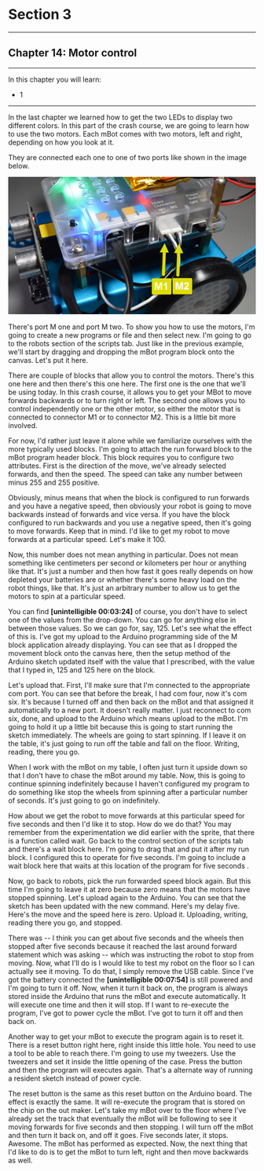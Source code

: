 # Section 3

---

## Chapter 14: Motor control

---

In this chapter you will learn:

* 1

---

In the last chapter we learned how to get the two LEDs to display two different colors. In this part of the crash course, we are going to learn how to use the two motors. Each mBot comes with two motors, left and right, depending on how you look at it.

They are connected each one to one of two ports like shown in the image below.

![](/assets/Img.3.16.1.jpg)





 There's port M one and port M two. To show you how to use the motors, I'm going to create a new programs or file and then select new. I'm going to go to the robots section of the scripts tab. Just like in the previous example, we'll start by dragging and dropping the mBot program block onto the canvas. Let's put it here.

There are couple of blocks that allow you to control the motors. There's this one here and then there's this one here. The first one is the one that we'll be using today. In this crash course, it allows you to get your MBot to move forwards backwards or to turn right or left. The second one allows you to control independently one or the other motor, so either the motor that is connected to connector M1 or to connector M2. This is a little bit more involved.

For now, I'd rather just leave it alone while we familiarize ourselves with the more typically used blocks. I'm going to attach the run forward block to the mBot program header block. This block requires you to configure two attributes. First is the direction of the move, we've already selected forwards, and then the speed. The speed can take any number between minus 255 and 255 positive.

Obviously, minus means that when the block is configured to run forwards and you have a negative speed, then obviously your robot is going to move backwards instead of forwards and vice versa. If you have the block configured to run backwards and you use a negative speed, then it's going to move forwards. Keep that in mind. I'd like to get my robot to move forwards at a particular speed. Let's make it 100.

Now, this number does not mean anything in particular. Does not mean something like centimeters per second or kilometers per hour or anything like that. It's just a number and then how fast it goes really depends on how depleted your batteries are or whether there's some heavy load on the robot things, like that. It's just an arbitrary number to allow us to get the motors to spin at a particular speed.

You can find **\[unintelligible 00:03:24\]** of course, you don't have to select one of the values from the drop-down. You can go for anything else in between those values. So we can go for, say, 125. Let's see what the effect of this is. I've got my upload to the Arduino programming side of the M block application already displaying. You can see that as I dropped the movement block onto the canvas here, then the setup method of the Arduino sketch updated itself with the value that I prescribed, with the value that I typed in, 125 and 125 here on the block.

Let's upload that. First, I'll make sure that I'm connected to the appropriate com port. You can see that before the break, I had com four, now it's com six. It's because I turned off and then back on the mBot and that assigned it automatically to a new port. It doesn't really matter. I just reconnect to com six, done, and upload to the Arduino which means upload to the mBot. I'm going to hold it up a little bit because this is going to start running the sketch immediately. The wheels are going to start spinning. If I leave it on the table, it's just going to run off the table and fall on the floor. Writing, reading, there you go.

When I work with the mBot on my table, I often just turn it upside down so that I don't have to chase the mBot around my table. Now, this is going to continue spinning indefinitely because I haven't configured my program to do something like stop the wheels from spinning after a particular number of seconds. It's just going to go on indefinitely.

How about we get the robot to move forwards at this particular speed for five seconds and then I'd like it to stop. How do we do that? You may remember from the experimentation we did earlier with the sprite, that there is a function called wait. Go back to the control section of the scripts tab and there's a wait block here. I'm going to drag that and put it after my run block. I configured this to operate for five seconds. I'm going to include a wait block here that waits at this location of the program for five seconds .

Now, go back to robots, pick the run forwarded speed block again. But this time I'm going to leave it at zero because zero means that the motors have stopped spinning. Let's upload again to the Arduino. You can see that the sketch has been updated with the new command. Here's my delay five. Here's the move and the speed here is zero. Upload it. Uploading, writing, reading there you go, and stopped.

There was -- I think you can get about five seconds and the wheels then stopped after five seconds because it reached the last around forward statement which was asking -- which was instructing the robot to stop from moving. Now, what I'll do is I would like to test my robot on the floor so I can actually see it moving. To do that, I simply remove the USB cable. Since I've got the battery connected the **\[unintelligible 00:07:54\]** is still powered and I'm going to turn it off. Now, when it turn it back on, the program is always stored inside the Arduino that runs the mBot and execute automatically. It will execute one time and then it will stop. If I want to re-execute the program, I've got to power cycle the mBot. I've got to turn it off and then back on.

Another way to get your mBot to execute the program again is to reset it. There is a reset button right here, right inside this little hole. You need to use a tool to be able to reach there. I'm going to use my tweezers. Use the tweezers and set it inside the little opening of the case. Press the button and then the program will executes again. That's a alternate way of running a resident sketch instead of power cycle.

The reset button is the same as this reset button on the Arduino board. The effect is exactly the same. It will re-execute the program that is stored on the chip on the out maker. Let's take my mBot over to the floor where I've already set the track that eventually the mBot will be following to see it moving forwards for five seconds and then stopping. I will turn off the mBot and then turn it back on, and off it goes. Five seconds later, it stops. Awesome. The mBot has performed as expected. Now, the next thing that I'd like to do is to get the mBot to turn left, right and then move backwards as well.

